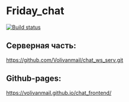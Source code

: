 # Friday_chat
[![Build status](https://ci.appveyor.com/api/projects/status/41hsvv470mgga5jp?svg=true)](https://ci.appveyor.com/project/Volivanmail/chat-frontend)

## Серверная часть:

https://github.com/Volivanmail/chat_ws_serv.git

## Github-pages:

https://volivanmail.github.io/chat_frontend/